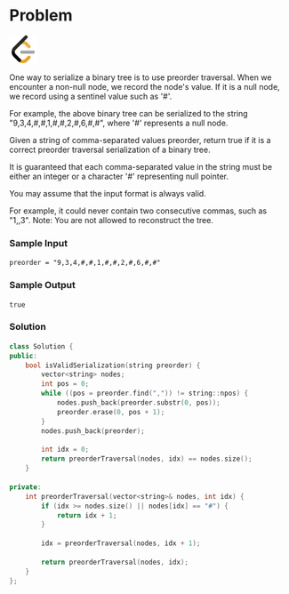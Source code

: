 # Problem
<a href="https://leetcode.com/problems/verify-preorder-serialization-of-a-binary-tree/description/">
  <img src="../lib/leetcode-3628885-3030025.webp" width="50"/>
</a>

One way to serialize a binary tree is to use preorder traversal. When we encounter a non-null node, we record the node's value. If it is a null node, we record using a sentinel value such as '#'.


For example, the above binary tree can be serialized to the string "9,3,4,#,#,1,#,#,2,#,6,#,#", where '#' represents a null node.

Given a string of comma-separated values preorder, return true if it is a correct preorder traversal serialization of a binary tree.

It is guaranteed that each comma-separated value in the string must be either an integer or a character '#' representing null pointer.

You may assume that the input format is always valid.

For example, it could never contain two consecutive commas, such as "1,,3".
Note: You are not allowed to reconstruct the tree.

### Sample Input
```
preorder = "9,3,4,#,#,1,#,#,2,#,6,#,#"
```
### Sample Output
```
true
```

### Solution
```cpp
class Solution {
public:
    bool isValidSerialization(string preorder) {
        vector<string> nodes;
        int pos = 0;
        while ((pos = preorder.find(",")) != string::npos) {
            nodes.push_back(preorder.substr(0, pos));
            preorder.erase(0, pos + 1);
        }
        nodes.push_back(preorder);

        int idx = 0;
        return preorderTraversal(nodes, idx) == nodes.size();
    }

private:
    int preorderTraversal(vector<string>& nodes, int idx) {
        if (idx >= nodes.size() || nodes[idx] == "#") {
            return idx + 1; 
        }
        
        idx = preorderTraversal(nodes, idx + 1);
        
        return preorderTraversal(nodes, idx);
    }
};

```
